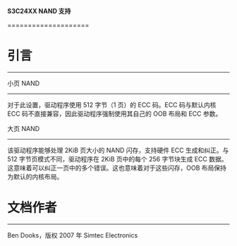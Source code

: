 **S3C24XX NAND 支持**

====================

# 引言

------------

小页 NAND

---------------

对于此设置，驱动程序使用 512 字节（1 页）的 ECC 码。ECC 码与默认内核 ECC 码不直接兼容，因此驱动程序强制使用其自己的 OOB 布局和 ECC 参数。

大页 NAND

---------------

该驱动程序能够处理 2KiB 页大小的 NAND 闪存，支持硬件 ECC 生成和纠正。与 512 字节页模式不同，驱动程序在 2KiB 页中的每个 256 字节块生成 ECC 数据。这意味着可以纠正一页中的多个错误。这也意味着对于这些闪存，OOB 布局保持为默认的内核布局。

# 文档作者

---------------

Ben Dooks，版权 2007 年 Simtec Electronics